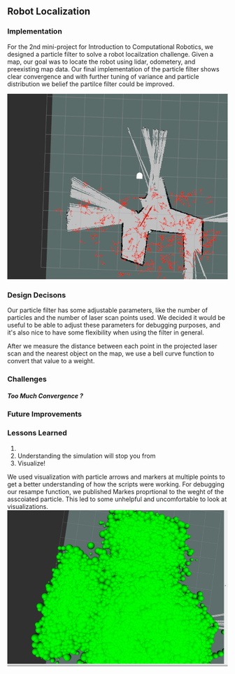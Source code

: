## Robot Localization

### Implementation

For the 2nd mini-project for Introduction to Computational Robotics, we designed a particle filter to solve a robot locailzation challenge. Given a map, our goal was to locate the robot using lidar, odometery, and preexisting map data. Our final implementation of the particle filter shows clear convergence and with further tuning of variance and particle distribution we belief the partilce filter could be improved.

![](documentation/convergence.gif)


### Design Decisons

Our particle filter has some adjustable parameters, like the number of particles and the number of laser scan points used. We decided it would be useful to be able to adjust these parameters for debugging purposes, and it's also nice to have some flexibility when using the filter in general.

After we measure the distance between each point in the projected laser scan and the nearest object on the map, we use a bell curve function to convert that value to a weight.

### Challenges
##### Too Much Convergence ?

### Future Improvements

### Lessons Learned
1)
2) Understanding the simulation will stop you from 
3) Visualize!  
  
We used visualization with particle arrows and markers at multiple points to get a better understanding of how the scripts were working.  For debugging our resampe function, we published Markes proprtional to the weght of the asscoiated particle. This led to some unhelpful and uncomfortable to look at visualizations.
![Weights](https://github.com/amfry/robot_localization/blob/master/documentation/weights.png)
